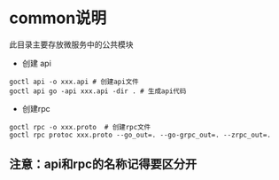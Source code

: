 # common说明
此目录主要存放微服务中的公共模块

- 创建 api
```
goctl api -o xxx.api # 创建api文件
goctl api go -api xxx.api -dir . # 生成api代码
```
- 创建rpc
```
goctl rpc -o xxx.proto  # 创建rpc文件
goctl rpc protoc xxx.proto --go_out=. --go-grpc_out=. --zrpc_out=.
```
## 注意：api和rpc的名称记得要区分开